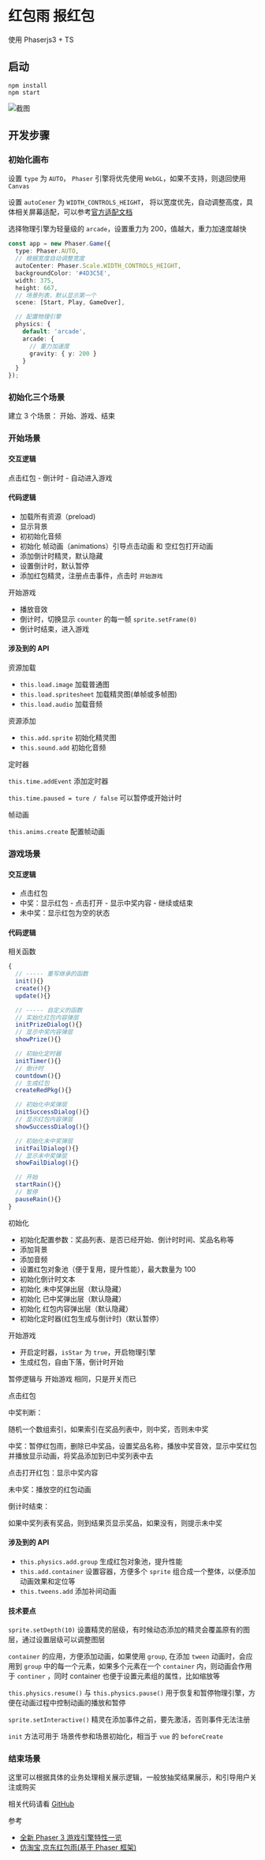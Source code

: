 # 红包雨 报红包

使用 Phaserjs3 + TS

## 启动

```
npm install
npm start
```

![截图](https://s2.ax1x.com/2020/01/17/lzV6iD.jpg)

## 开发步骤

### 初始化画布

设置 `type` 为 `AUTO`， `Phaser` 引擎将优先使用 `WebGL`，如果不支持，则退回使用 `Canvas`

设置 `autoCener` 为 `WIDTH_CONTROLS_HEIGHT`， 将以宽度优先，自动调整高度，具体相关屏幕适配，可以参考[官方适配文档](http://labs.phaser.io/index.html?dir=scalemanager/&q=)

选择物理引擎为轻量级的 `arcade`，设置重力为 200，值越大，重力加速度越快

```ts
const app = new Phaser.Game({
  type: Phaser.AUTO,
  // 根据宽度自动调整宽度
  autoCenter: Phaser.Scale.WIDTH_CONTROLS_HEIGHT,
  backgroundColor: '#4D3C5E',
  width: 375,
  height: 667,
  // 场景列表，默认显示第一个
  scene: [Start, Play, GameOver],

  // 配置物理引擎
  physics: {
    default: 'arcade',
    arcade: {
      // 重力加速度
      gravity: { y: 200 }
    }
  }
});
```

### 初始化三个场景

建立 3 个场景： 开始、游戏、结束

### 开始场景

#### 交互逻辑

点击红包 - 倒计时 - 自动进入游戏

#### 代码逻辑

- 加载所有资源（preload)
- 显示背景
- 初初始化音频
- 初始化 帧动画（animations）引导点击动画 和 空红包打开动画
- 添加倒计时精灵，默认隐藏
- 设置倒计时，默认暂停
- 添加红包精灵，注册点击事件，点击时 `开始游戏`

开始游戏

- 播放音效
- 倒计时，切换显示 `counter` 的每一帧 `sprite.setFrame(0)`
- 倒计时结束，进入游戏

#### 涉及到的 API

资源加载

- `this.load.image` 加载普通图
- `this.load.spritesheet` 加载精灵图(单帧或多帧图)
- `this.load.audio` 加载音频

资源添加

- `this.add.sprite` 初始化精灵图
- `this.sound.add` 初始化音频

定时器

`this.time.addEvent` 添加定时器

`this.time.paused = ture / false` 可以暂停或开始计时

帧动画

`this.anims.create` 配置帧动画

### 游戏场景

#### 交互逻辑

- 点击红包
- 中奖：显示红包 - 点击打开 - 显示中奖内容 - 继续或结束
- 未中奖：显示红包为空的状态

#### 代码逻辑

相关函数

```js
{
  // ----- 重写继承的函数
  init(){}
  create(){}
  update(){}

  // ----- 自定义的函数
  // 实始化红包内容弹层
  initPrizeDialog(){}
  // 显示中奖内容弹层
  showPrize(){}

  // 初始化定时器
  initTimer(){}
  // 倒计时
  countdown(){}
  // 生成红包
  createRedPkg(){}

  // 初始化中奖弹层
  initSuccessDialog(){}
  // 显示红包内容弹层
  showSuccessDialog(){}

  // 初始化未中奖弹层
  initFailDialog(){}
  // 显示未中奖弹层
  showFailDialog(){}

  // 开始
  startRain(){}
  // 暂停
  pauseRain(){}
}
```

初始化

- 初始化配置参数：奖品列表、是否已经开始、倒计时时间、奖品名称等
- 添加背景
- 添加音频
- 设置红包对象池（便于复用，提升性能），最大数量为 100
- 初始化倒计时文本
- 初始化 未中奖弹出层（默认隐藏）
- 初始化 已中奖弹出层（默认隐藏）
- 初始化 红包内容弹出层（默认隐藏）
- 初始化定时器(红包生成与倒计时)（默认暂停）

开始游戏

- 开启定时器，`isStar` 为 `true`，开启物理引擎
- 生成红包，自由下落，倒计时开始

暂停逻辑与 开始游戏 相同，只是开关而已

点击红包

中奖判断：

随机一个数组索引，如果索引在奖品列表中，则中奖，否则未中奖

中奖：暂停红包雨，删除已中奖品，设置奖品名称，播放中奖音效，显示中奖红包并播放显示动画，将奖品添加到已中奖列表中去

点击打开红包：显示中奖内容

未中奖：播放空的红包动画

倒计时结束：

如果中奖列表有奖品，则到结果页显示奖品，如果没有，则提示未中奖

#### 涉及到的 API

- `this.physics.add.group` 生成红包对象池，提升性能
- `this.add.container` 设置容器，方便多个 `sprite` 组合成一个整体，以便添加动画效果和定位等
- `this.tweens.add` 添加补间动画

#### 技术要点

`sprite.setDepth(10)` 设置精灵的层级，有时候动态添加的精灵会覆盖原有的图层，通过设置层级可以调整图层

`container` 的应用，方便添加动画，如果使用 `group`, 在添加 `tween` 动画时，会应用到 `group` 中的每一个元素，如果多个元素在一个 `container` 内，则动画会作用于 `continer` ，同时 container 也便于设置元素组的属性，比如缩放等

`this.physics.resume()` 与 `this.physics.pause()` 用于恢复和暂停物理引擎，方便在动画过程中控制动画的播放和暂停

`sprite.setInteractive()` 精灵在添加事件之前，要先激活，否则事件无法注册

`init` 方法可用于 场景传参和场景初始化，相当于 `vue` 的 `beforeCreate`

### 结束场景

这里可以根据具体的业务处理相关展示逻辑，一般放抽奖结果展示，和引导用户关注或购买

相关代码请看 [GitHub](https://github.com/git-lt/redpkg-rain.git)

参考

- [全新 Phaser 3 游戏引擎特性一览](https://aotu.io/notes/2018/12/23/phaser3/)
- [仿淘宝,京东红包雨(基于 Phaser 框架)](https://www.cnblogs.com/mianbaodaxia/p/7095782.html)
